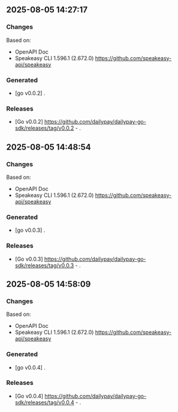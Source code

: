 

## 2025-08-05 14:27:17
### Changes
Based on:
- OpenAPI Doc  
- Speakeasy CLI 1.596.1 (2.672.0) https://github.com/speakeasy-api/speakeasy
### Generated
- [go v0.0.2] .
### Releases
- [Go v0.0.2] https://github.com/dailypay/dailypay-go-sdk/releases/tag/v0.0.2 - .

## 2025-08-05 14:48:54
### Changes
Based on:
- OpenAPI Doc  
- Speakeasy CLI 1.596.1 (2.672.0) https://github.com/speakeasy-api/speakeasy
### Generated
- [go v0.0.3] .
### Releases
- [Go v0.0.3] https://github.com/dailypay/dailypay-go-sdk/releases/tag/v0.0.3 - .

## 2025-08-05 14:58:09
### Changes
Based on:
- OpenAPI Doc  
- Speakeasy CLI 1.596.1 (2.672.0) https://github.com/speakeasy-api/speakeasy
### Generated
- [go v0.0.4] .
### Releases
- [Go v0.0.4] https://github.com/dailypay/dailypay-go-sdk/releases/tag/v0.0.4 - .